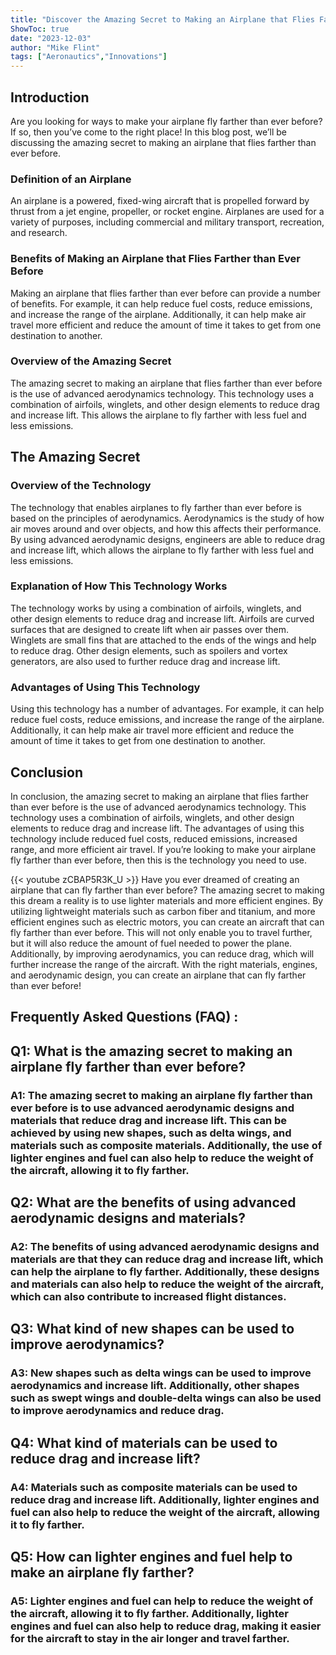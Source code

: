 ```yaml
---
title: "Discover the Amazing Secret to Making an Airplane that Flies Farther than Ever Before!"
ShowToc: true 
date: "2023-12-03"
author: "Mike Flint" 
tags: ["Aeronautics","Innovations"]
---
```

## Introduction

Are you looking for ways to make your airplane fly farther than ever before? If so, then you’ve come to the right place! In this blog post, we’ll be discussing the amazing secret to making an airplane that flies farther than ever before. 

### Definition of an Airplane

An airplane is a powered, fixed-wing aircraft that is propelled forward by thrust from a jet engine, propeller, or rocket engine. Airplanes are used for a variety of purposes, including commercial and military transport, recreation, and research. 

### Benefits of Making an Airplane that Flies Farther than Ever Before

Making an airplane that flies farther than ever before can provide a number of benefits. For example, it can help reduce fuel costs, reduce emissions, and increase the range of the airplane. Additionally, it can help make air travel more efficient and reduce the amount of time it takes to get from one destination to another. 

### Overview of the Amazing Secret

The amazing secret to making an airplane that flies farther than ever before is the use of advanced aerodynamics technology. This technology uses a combination of airfoils, winglets, and other design elements to reduce drag and increase lift. This allows the airplane to fly farther with less fuel and less emissions. 

## The Amazing Secret

### Overview of the Technology 

The technology that enables airplanes to fly farther than ever before is based on the principles of aerodynamics. Aerodynamics is the study of how air moves around and over objects, and how this affects their performance. By using advanced aerodynamic designs, engineers are able to reduce drag and increase lift, which allows the airplane to fly farther with less fuel and less emissions. 

### Explanation of How This Technology Works

The technology works by using a combination of airfoils, winglets, and other design elements to reduce drag and increase lift. Airfoils are curved surfaces that are designed to create lift when air passes over them. Winglets are small fins that are attached to the ends of the wings and help to reduce drag. Other design elements, such as spoilers and vortex generators, are also used to further reduce drag and increase lift. 

### Advantages of Using This Technology

Using this technology has a number of advantages. For example, it can help reduce fuel costs, reduce emissions, and increase the range of the airplane. Additionally, it can help make air travel more efficient and reduce the amount of time it takes to get from one destination to another. 

## Conclusion

In conclusion, the amazing secret to making an airplane that flies farther than ever before is the use of advanced aerodynamics technology. This technology uses a combination of airfoils, winglets, and other design elements to reduce drag and increase lift. The advantages of using this technology include reduced fuel costs, reduced emissions, increased range, and more efficient air travel. If you’re looking to make your airplane fly farther than ever before, then this is the technology you need to use.

{{< youtube zCBAP5R3K_U >}} 
Have you ever dreamed of creating an airplane that can fly farther than ever before? The amazing secret to making this dream a reality is to use lighter materials and more efficient engines. By utilizing lightweight materials such as carbon fiber and titanium, and more efficient engines such as electric motors, you can create an aircraft that can fly farther than ever before. This will not only enable you to travel further, but it will also reduce the amount of fuel needed to power the plane. Additionally, by improving aerodynamics, you can reduce drag, which will further increase the range of the aircraft. With the right materials, engines, and aerodynamic design, you can create an airplane that can fly farther than ever before!

## Frequently Asked Questions (FAQ) :
<h2>Q1: What is the amazing secret to making an airplane fly farther than ever before?</h2>

<h3>A1: The amazing secret to making an airplane fly farther than ever before is to use advanced aerodynamic designs and materials that reduce drag and increase lift. This can be achieved by using new shapes, such as delta wings, and materials such as composite materials. Additionally, the use of lighter engines and fuel can also help to reduce the weight of the aircraft, allowing it to fly farther. </h3>

<h2>Q2: What are the benefits of using advanced aerodynamic designs and materials?</h2>

<h3>A2: The benefits of using advanced aerodynamic designs and materials are that they can reduce drag and increase lift, which can help the airplane to fly farther. Additionally, these designs and materials can also help to reduce the weight of the aircraft, which can also contribute to increased flight distances. </h3>

<h2>Q3: What kind of new shapes can be used to improve aerodynamics?</h2>

<h3>A3: New shapes such as delta wings can be used to improve aerodynamics and increase lift. Additionally, other shapes such as swept wings and double-delta wings can also be used to improve aerodynamics and reduce drag. </h3>

<h2>Q4: What kind of materials can be used to reduce drag and increase lift?</h2>

<h3>A4: Materials such as composite materials can be used to reduce drag and increase lift. Additionally, lighter engines and fuel can also help to reduce the weight of the aircraft, allowing it to fly farther. </h3>

<h2>Q5: How can lighter engines and fuel help to make an airplane fly farther?</h2>

<h3>A5: Lighter engines and fuel can help to reduce the weight of the aircraft, allowing it to fly farther. Additionally, lighter engines and fuel can also help to reduce drag, making it easier for the aircraft to stay in the air longer and travel farther. </h3>





